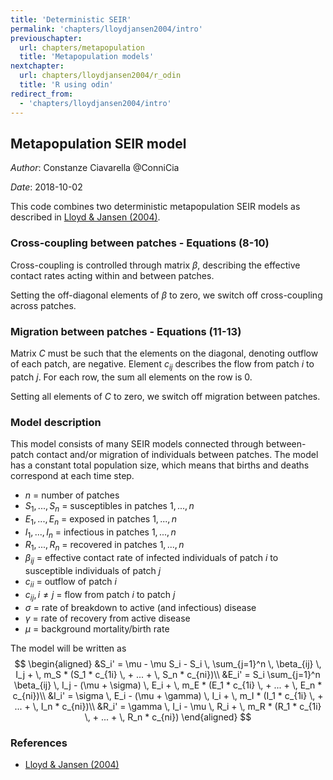 ```yaml
---
title: 'Deterministic SEIR'
permalink: 'chapters/lloydjansen2004/intro'
previouschapter:
  url: chapters/metapopulation
  title: 'Metapopulation models'
nextchapter:
  url: chapters/lloydjansen2004/r_odin
  title: 'R using odin'
redirect_from:
  - 'chapters/lloydjansen2004/intro'
---
```


## Metapopulation SEIR model

*Author*: Constanze Ciavarella @ConniCia

*Date*: 2018-10-02

This code combines two deterministic metapopulation SEIR models as described in [Lloyd & Jansen (2004)](https://doi.org/10.1016/j.mbs.2003.09.003).

### Cross-coupling between patches - Equations (8-10)

Cross-coupling is controlled through matrix $\beta$, describing the effective contact rates acting within and between patches.

Setting the off-diagonal elements of $\beta$ to zero, we switch off cross-coupling across patches.


### Migration between patches - Equations (11-13)

Matrix $C$ must be such that the elements on the diagonal, denoting outflow of each patch, are negative. Element $c_{ij}$ describes the flow from patch $i$ to patch $j$. For each row, the sum all elements on the row is 0.

Setting all elements of $C$ to zero, we switch off migration between patches.

### Model description

This model consists of many SEIR models connected through between-patch contact and/or migration of individuals between patches. The model has a constant total population size, which means that births and deaths correspond at each time step.

- $n$ = number of patches
- $S_1, ..., S_n$ = susceptibles in patches $1, ..., n$
- $E_1, ..., E_n$ = exposed in patches $1, ..., n$
- $I_1, ..., I_n$ = infectious in patches $1, ..., n$
- $R_1, ..., R_n$ = recovered in patches $1, ..., n$
- $\beta_{ij}$ = effective contact rate of infected individuals of patch $i$ to susceptible individuals of patch $j$
- $c_{ii}$ = outflow of patch $i$
- $c_{ij}, i \neq j$ = flow from patch $i$ to patch $j$
- $\sigma$ = rate of breakdown to active (and infectious) disease
- $\gamma$ = rate of recovery from active disease
- $\mu$ = background mortality/birth rate

The model will be written as
$$
\begin{aligned}
&S_i' = \mu - \mu S_i - S_i \, \sum_{j=1}^n \, \beta_{ij} \, I_j + \, m_S * (S_1 * c_{1i} \, + ... + \, S_n * c_{ni})\\
&E_i' = S_i \sum_{j=1}^n \beta_{ij} \, I_j - (\mu + \sigma) \, E_i + \, m_E * (E_1 * c_{1i} \, + ... + \, E_n * c_{ni})\\
&I_i' = \sigma \, E_i - (\mu + \gamma) \, I_i + \, m_I * (I_1 * c_{1i} \, + ... + \, I_n * c_{ni})\\
&R_i' = \gamma \, I_i - \mu \, R_i + \, m_R * (R_1 * c_{1i} \, + ... + \, R_n * c_{ni})
\end{aligned}
$$

### References

- [Lloyd & Jansen (2004)](https://doi.org/10.1016/j.mbs.2003.09.003)